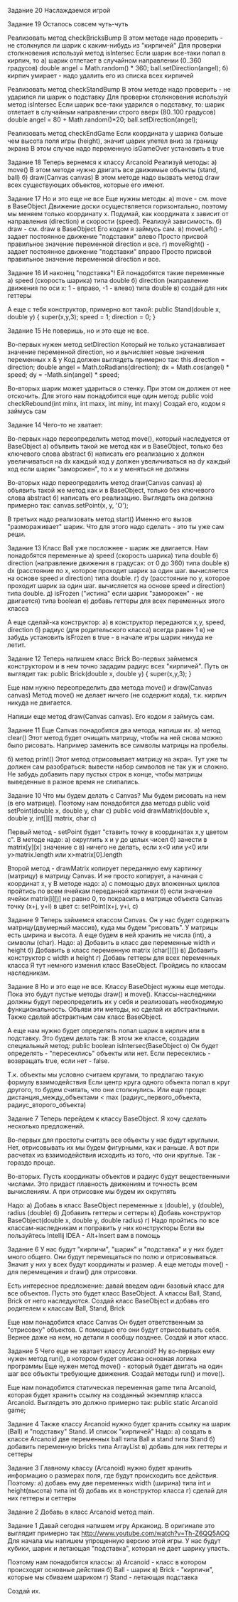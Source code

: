 Задание 20
Наслаждаемся игрой


Задание 19
Осталось совсем чуть-чуть

Реализовать метод checkBricksBump
В этом методе надо проверить - не столкнулся ли шарик с каким-нибудь из "кирпичей"
Для проверки столкновения используй метод isIntersec
Если шарик все-таки попал в кирпич, то
а) шарик отлетает в случайном направлении (0..360 градусов)
double angel = Math.random() * 360;
ball.setDirection(angel);
б) кирпич умирает - надо удалить его из списка всех кирпичей

Реализовать метод checkStandBump
В этом методе надо проверить - не ударился ли шарик о подставку
Для проверки столкновения используй метод isIntersec
Если шарик все-таки ударился о подставку, то:
шарик отлетает в случайным направлении строго вверх (80..100 градусов)
double angel = 80 + Math.random()*20;
ball.setDirection(angel);

Реализовать метод checkEndGame
Если координата y шарика больше чем высота поля игры (height), значит шарик улетел вниз за границу экрана
В этом случае надо переменную isGameOver установить в true


Задание 18
Теперь вернемся к классу Arcanoid
Реализуй методы:
а) move()
В этом методе нужно двигать все движимые объекты (stand, ball)
б) draw(Canvas canvas)
В этом методе надо вызвать метод draw всех существующих объектов, которые его имеют.


Задание 17
Но и это еще не все
Еще нужны методы:
а) move  - см. move в BaseObject
Движение доски осуществляется горизонтально, поэтому мы меняем только координату х.
Подумай, как координата х зависит от направления (direction) и скорости (speed). Реализуй зависимость.
б) draw  - см. draw в BaseObject
Его кодом я займусь сам.
в) moveLeft() - задает постоянное движение "подставки" влево
Просто присвой правильное значение переменной direction и все.
г) moveRight() - задает постоянное движение "подставки" вправо
Просто присвой правильное значение переменной direction и все.


Задание 16
И наконец "подставка"!
Ей понадобятся такие переменные
а) speed (скорость шарика) типа double
б) direction (направление движения по оси x: 1 - вправо, -1 - влево) типа double
в) создай для них геттеры


А еще с тебя конструктор, примерно вот такой:
public Stand(double x, double y)
{
    super(x,y,3);
    speed = 1;
    direction = 0;
}


Задание 15
Не поверишь, но и это еще не все.

Во-первых нужен метод setDirection
Который не только устанавливает значение переменной direction,
но и вычисляет новые значения переменных x & y
Код должен выглядеть примерно так:
this.direction = direction;
double angel = Math.toRadians(direction);
dx = Math.cos(angel) * speed;
dy = -Math.sin(angel) * speed;

Во-вторых шарик может удариться о стенку.
При этом он должен от нее отскочить.
Для этого нам понадобится еще один метод:
public void checkRebound(int minx, int maxx, int miny, int maxy)
Создай его, кодом я займусь сам



Задание 14
Чего-то не хватает:

Во-первых надо переопределить метод move(), который наследуется от BaseObject
а) объявить такой же метод как и в BaseObject, только без ключевого слова abstract
б) написать его реализацию
x должен увеличиваться на dx каждый ход
y должен увеличиваться на dy каждый ход
если шарик "заморожен", то x и y меняться не должны

Во-вторых надо переопределить метод draw(Canvas canvas)
а) объявить такой же метод как и в BaseObject, только без ключевого слова abstract
б) написать его реализацию. Выглядеть она должна примерно так:
canvas.setPoint(x, y, 'O');

В третьих надо реализовать метод start()
Именно его вызов "размораживает" шарик.
Что для этого надо сделать - это ты уже сам реши.


Задание 13
Класс Ball уже посложнее - шарик же двигается.
Нам понадобятся переменные
а) speed (скорость шарика) типа double
б) direction (направление движения в градусах: от 0 до 360) типа double
в) dx (расстояние по x, которое проходит шарик за один шаг. вычисляется на основе speed и direction) типа double.
г) dy (расстояние по y, которое проходит шарик за один шаг. вычисляется на основе speed и direction) типа double.
д) isFrozen ("истина" если шарик "заморожен" - не двигается) типа boolean
е) добавь геттеры для всех переменных этого класса

А еще сделай-ка конструктор:
а) в конструктор передаются x,y, speed, direction
б) радиус (для родительского класса) всегда равен 1
в) не забудь установить isFrozen в true - в начале игры шарик никуда не летит.


Задание 12
Теперь напишем класс Brick
Во-первых займемся конструктором и в нем точно зададим радиус всех "кирпичей".
Путь он выглядит так:
public Brick(double x, double y)
{
        super(x,y,3);
}

Еще нам нужно переопределить два метода move() и draw(Canvas canvas)
Метод move() не делает ничего (не содержит кода), т.к. кирпич никуда не двигается.

Напиши еще метод draw(Canvas canvas).
Его кодом я займусь сам.



Задание 11
Еще Canvas понадобится два метода, напиши их.
а) метод clear()
Этот метод будет очищать матрицу, чтобы на ней снова можно было рисовать.
Например заменить все символы матрицы на пробелы.

б) метод print()
Этот метод отрисовывает матрицу на экран.
Тут уже ты должен сам разобраться: вывести набор символов не так уж и сложно.
Не забудь добавить пару пустых строк в конце, чтобы матрицы выведенные в разное время не слипались.



Задание 10
Что мы будем делать с Canvas?
Мы будем рисовать на нем (в его матрице).
Поэтому нам понадобятся два метода
public void setPoint(double x, double y, char c)
public void drawMatrix(double x, double y, int[][] matrix, char c)

Первый метод - setPoint будет "ставить точку в координатах x,y цветом c".
В методе надо:
а) округлить x и y до целых чисел
б) занести в matrix[y][x] значение с
в) ничего не делать, если x<0 или y<0 или y>matrix.length или x>matrix[0].length

Второй метод - drawMatrix копирует переданную ему картинку (матрицу) в матрицу Canvas.
И не просто копирует, а начиная с координат x, y
В методе надо:
а) с помощью двух вложенных циклов пройтись по всем ячейкам переданной картинки
б) если значение ячейки matrix[i][j] не равно 0, то покрасить в матрице объекта Canvas точку (x+j, y+i) в цвет c:
 setPoint(x+j, y+i, c)



Задание 9
Теперь займемся классом Canvas.
Он у нас будет содержать матрицу(двумерный массив), куда мы будем "рисовать".
У матрицы есть ширина и высота.
А еще будем в ней хранить не числа (int), а символы (char).
Надо:
а) Добавить в класс две переменные width и height
б) Добавить в класс переменную matrix (char[][])
в) Добавить конструктор с width и height
г) Добавь геттеры для всех переменных класса
Я тут немного изменил класс BaseObject. Пройдись по классам наследникам.



Задание 8
Но и это еще не все.
Классу BaseObject нужны еще методы.
Пока это будут пустые методы draw() и move().
Классы-наследники должны будут переопределить их у себя и реализовать необходимую функциональность.
Объяви эти методы, но сделай их абстрактными.
Также сделай абстрактным сам класс BaseObject.

А еще нам нужно будет определять попал шарик в кирпич или в подставку.
Это будем делать так:
В этом же классе, создадим специальный метод: public boolean isIntersec(BaseObject o)
Он будет определять - "пересеклись" объекты или нет. Если пересеклись - возвращать true, если нет - false.

Т.к. объекты мы условно считаем кругами, то предлагаю такую формулу взаимодействия
Если центр круга одного объекта попал в круг другого, то будем считать, что они столкнулись.
Или еще проще:
дистанция_между_объектами < max (радиус_первого_объекта, радиус_второго_объекта)



Задание 7
Теперь перейдем к классу BaseObject.
Я хочу сделать несколько предложений.

Во-первых для простоты считать все объекты у нас будут круглыми.
Нет, отрисовывать их мы будем фигурными, как и раньше.
А вот при расчетах из взаимодействия исходить из того, что они круглые.
Так - гораздо проще.

Во-вторых. Пусть координаты объектов и радиус будут вещественными числами.
Это придаст плавность движениям и точность всем вычислениям.
А при отрисовке мы будем их округлять

Надо:
а) Добавь в класс BaseObject переменные x (double), y (double), radius (double)
б) Добавить геттеры и сеттеры
в) Добавь конструктор BaseObject(double x, double y, double radius)
г) Надо пройтись по все классам-наследникам и поправить у них конструкторы
Если вы пользуйтесь Intellij IDEA - Alt+Insert вам в помощь



Задание 6
У нас будут "кирпичи", "шарик" и "подставка" и у них будет много общего.
Они будут перемещаться по полю и отрисовываться.
Значит у них у всех будут координаты и размер.
А еще методы move() - для перемещения и draw() для отрисовки.

Есть интересное предложение: давай введем один базовый класс для все объектов.
Пусть это будет класс BaseObject.
А классы Ball, Stand, Brick от него наследуются.
Создай класс BaseObject и добавь его родителем к классам  Ball, Stand, Brick

Еще нам понадобится класс Canvas
Он будет ответственным за "отрисовку" объектов.
С помощью его они будут отрисовывать себя.
Вернее даже на нем, но детали я сообщу позднее.
Создай и этот класс.



Задание 5
Чего еще не хватает классу Arcanoid?
Ну во-первых ему нужен метод run(), в котором будет описана основная логика программы
Еще нужен метод move() - который будет двигать на один шаг все объекты требующие движения.
Создай методы run() и move().

Еще нам понадобится статическая переменная game типа Arcanoid, которая будет хранить ссылку
на созданный экземпляр класса Arcanoid.
Выглядеть это должно примерно так:
public static Arcanoid game;



Задание 4
Также классу Arcanoid нужно будет хранить ссылку на шарик (Ball) и "подставку" Stand.
И список "кирпичей"
Надо:
а) создать в классе Arcanoid две переменных ball типа Ball и stand типа Stand
б) добавить переменную bricks типа ArrayList<Brick>
в) добавь для них геттеры и сеттеры



Задание 3
Главному классу (Arcanoid) нужно будет хранить информацию о размерах поля, где будут происходить все действия.
Поэтому:
а) добавь ему две переменных width (ширина) типа int и height(высота) типа int
б) добавь их в конструктор класса
г) сделай для них геттеры и сеттеры



Задание 2
Добавь в класс Arcanoid метод main.



Задание 1
Давай сегодня напишем игру Арканоид.
В оригинале это выглядит примерно так http://www.youtube.com/watch?v=Th-Z6QQ5AOQ
Для начала мы напишем упрощенную версию этой игры.
У нас будут кубики, шарик и летающая "подставка", которая не дает шарику упасть.

Поэтому нам понадобятся классы:
а) Arcanoid - класс в котором происходят основные действия
б) Ball - шарик
в) Brick - "кирпичи", которые мы сбиваем шариком
г) Stand - летающая подставка

Создай их.
